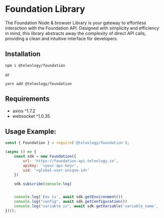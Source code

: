 # Foundation Library
The Foundation Node & browser Library is your gateway to effortless interaction with the Foundation API. Designed with simplicity and efficiency in mind, this library abstracts away the complexity of direct API calls, providing a clean and intuitive interface for developers.

## Installation

```
npm i @teleology/foundation
```

or 

```
yarn add @teleology/foundation
```

## Requirements
- axios ^1.7.2
- websocket ^1.0.35

## Usage Example:
```javascript
const { Foundation } = require('@teleology/foundation');

(async () => {
    const sdk = new Foundation({
        url: 'https://foundation-api.teleology.io',
        apiKey: '<your-api-key>',
        uid: '<global-user-unique-id>'
    })

    sdk.subscribe(console.log)


    console.log('Env is', await sdk.getEnvironment())
    console.log("config", await sdk.getConfiguration())
    console.log("variable is", await sdk.getVariable('variable_name', 'optional-uid-override', '<fallback_value>'))
})();
```
